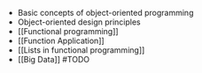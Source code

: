 - Basic concepts of object-oriented programming
- Object-oriented design principles
- [[Functional programming]]
- [[Function Application]]
- [[Lists in functional programming]]
- [[Big Data]]
#TODO
